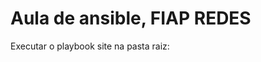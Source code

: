 # Aula de ansible, FIAP REDES

Executar o playbook site na pasta raiz:
```shansible-playbook site.yml
```
